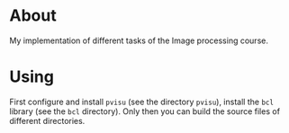 # About

My implementation of different tasks of the Image processing course.

# Using

First configure and install `pvisu` (see the directory `pvisu`), install the `bcl` library (see the `bcl` directory). Only then you can build the source files of different directories. 
